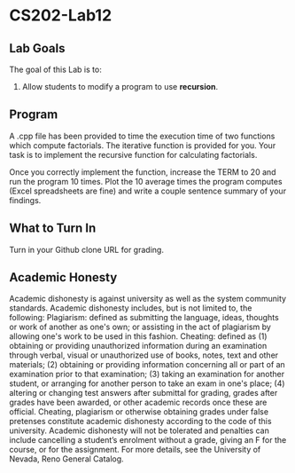 # CS202-Lab12

## Lab Goals
The goal of this Lab is to:
1.	Allow students to modify a program to use **recursion**.
## Program

A .cpp file has been provided to time the execution time of two functions which compute factorials. The iterative function is provided for you. Your task is to implement the recursive function for calculating factorials. 

Once you correctly implement the function, increase the TERM to 20 and run the program 10 times. Plot the 10 average times the program computes (Excel spreadsheets are fine) and write a couple sentence summary of your findings.  

## What to Turn In

Turn in your Github clone URL for grading.

## Academic Honesty
Academic dishonesty is against university as well as the system community standards. Academic dishonesty includes, but is not limited to, the following:
Plagiarism: defined as submitting the language, ideas, thoughts or work of another as one's own; or assisting in the act of plagiarism by allowing one's work to be used in this fashion.
Cheating: defined as (1) obtaining or providing unauthorized information during an examination through verbal, visual or unauthorized use of books, notes, text and other materials; (2) obtaining or providing information concerning all or part of an examination prior to that examination; (3) taking an examination for another student, or arranging for another person to take an exam in one's place; (4) altering or changing test answers after submittal for grading, grades after grades have been awarded, or other academic records once these are official.
Cheating, plagiarism or otherwise obtaining grades under false pretenses constitute academic
dishonesty according to the code of this university. Academic dishonesty will not be tolerated and
penalties can include cancelling a student’s enrolment without a grade, giving an F for the course, or for the assignment. For more details, see the University of Nevada, Reno General Catalog.
